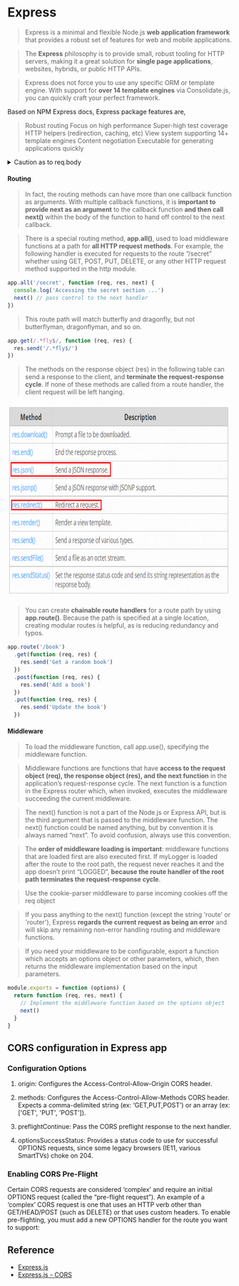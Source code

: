 # Express
> Express is a minimal and flexible Node.js **web application framework** that provides a robust set of features for web and mobile applications.

> The **Express** philosophy is to provide small, robust tooling for HTTP servers, making it a great solution for **single page applications**, websites, hybrids, or public HTTP APIs.

> Express does not force you to use any specific ORM or template engine. With support for **over 14 template engines** via Consolidate.js, you can quickly craft your perfect framework.

Based on NPM Express docs, Express package features are, 

> Robust routing
> Focus on high performance
> Super-high test coverage
> HTTP helpers (redirection, caching, etc)
> View system supporting 14+ template engines
> Content negotiation
> Executable for generating applications quickly

<details>
<summary>Caution as to req.body</summary>

> As **req.body’s shape is based on user-controlled input**, all properties and values in this object are untrusted and **should be validated before trusting**. For example, req.body.foo.toString() may fail in multiple ways, for example foo may not be there or may not be a string, and toString may not be a function and instead a string or other user-input.

</details>

#### Routing

> In fact, the routing methods can have more than one callback function as arguments. With multiple callback functions, it is **important to provide next as an argument** to the callback function **and then call next()** within the body of the function to hand off control to the next callback.

> There is a special routing method, **app.all()**, used to load middleware functions at a path for **all HTTP request methods**. For example, the following handler is executed for requests to the route “/secret” whether using GET, POST, PUT, DELETE, or any other HTTP request method supported in the http module.

```js
app.all('/secret', function (req, res, next) {
  console.log('Accessing the secret section ...')
  next() // pass control to the next handler
})
```

> This route path will match butterfly and dragonfly, but not butterflyman, dragonflyman, and so on.

```js
app.get(/.*fly$/, function (req, res) {
  res.send('/.*fly$/')
})
```

> The methods on the response object (res) in the following table can send a response to the client, and **terminate the request-response cycle**. If none of these methods are called from a route handler, the client request will be left hanging.

<img src="reference/response-methods.png" width=781 height=441 alt="response methods in express" />

> You can create **chainable route handlers** for a route path by using **app.route()**. Because the path is specified at a single location, creating modular routes is helpful, as is reducing redundancy and typos. 

```js
app.route('/book')
  .get(function (req, res) {
    res.send('Get a random book')
  })
  .post(function (req, res) {
    res.send('Add a book')
  })
  .put(function (req, res) {
    res.send('Update the book')
  })
```

#### Middleware
> To load the middleware function, call app.use(), specifying the middleware function.

> Middleware functions are functions that have **access to the request object (req), the response object (res), and the next function** in the application’s request-response cycle. The next function is a function in the Express router which, when invoked, executes the middleware succeeding the current middleware.

> The next() function is not a part of the Node.js or Express API, but is the third argument that is passed to the middleware function. The next() function could be named anything, but by convention it is always named “next”. To avoid confusion, always use this convention.

> The **order of middleware loading is important**: middleware functions that are loaded first are also executed first. If myLogger is loaded after the route to the root path, the request never reaches it and the app doesn’t print “LOGGED”, **because the route handler of the root path terminates the request-response cycle**.

> Use the cookie-parser middleware to parse incoming cookies off the req object 

>  If you pass anything to the next() function (except the string 'route' or 'router'), Express **regards the current request as being an error** and will skip any remaining non-error handling routing and middleware functions.

> If you need your middleware to be configurable, export a function which accepts an options object or other parameters, which, then returns the middleware implementation based on the input parameters.

```js
module.exports = function (options) {
  return function (req, res, next) {
    // Implement the middleware function based on the options object
    next()
  }
}
```

## CORS configuration in Express app
### Configuration Options
1. origin: Configures the Access-Control-Allow-Origin CORS header.

1. methods: Configures the Access-Control-Allow-Methods CORS header. Expects a comma-delimited string (ex: ‘GET,PUT,POST’) or an array (ex: ['GET', 'PUT', 'POST']).

1. preflightContinue: Pass the CORS preflight response to the next handler.

1. optionsSuccessStatus: Provides a status code to use for successful OPTIONS requests, since some legacy browsers (IE11, various SmartTVs) choke on 204.
### Enabling CORS Pre-Flight
Certain CORS requests are considered ‘complex’ and require an initial OPTIONS request (called the “pre-flight request”). An example of a ‘complex’ CORS request is one that uses an HTTP verb other than GET/HEAD/POST (such as DELETE) or that uses custom headers. To enable pre-flighting, you must add a new OPTIONS handler for the route you want to support:

## Reference
- [Express.js](https://expressjs.com/)
- [Express.js - CORS](https://expressjs.com/en/resources/middleware/cors.html)